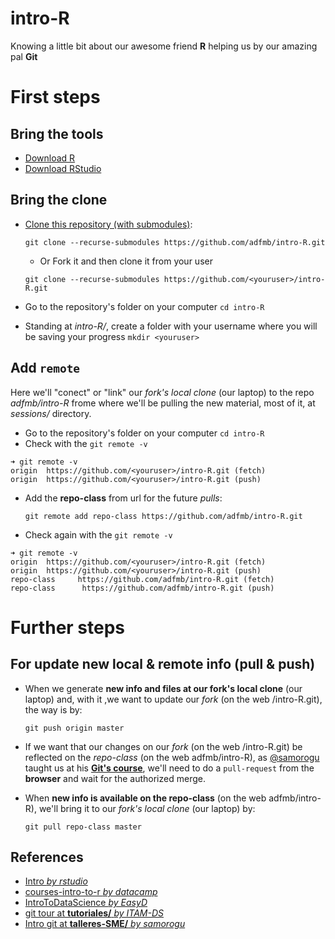 intro-R
===============================================
Knowing a little bit about our awesome friend **R** helping us by our amazing pal **Git**

# First steps

## Bring the tools
- [Download R](https://cran.itam.mx/)
- [Download RStudio](https://www.rstudio.com/products/rstudio/download/#download)

## Bring the clone
- [Clone this repository (with submodules)](https://www.rstudio.com/products/rstudio/download/#download):

  `git clone --recurse-submodules https://github.com/adfmb/intro-R.git`
  
  - Or Fork it and then clone it from your user 
  
  `git clone --recurse-submodules https://github.com/<youruser>/intro-R.git`
- Go to the repository's folder on your computer
 `cd intro-R`
- Standing at *intro-R/*, create a folder with your username where you will be saving your progress
 `mkdir <youruser>`
  

## Add `remote`
Here we'll "conect" or "link" our *fork's local clone* (our laptop) to the repo *adfmb/intro-R* frome where we'll be pulling the new material, most of it, at *sessions/* directory.

- Go to the repository's folder on your computer
 `cd intro-R`
- Check with the `git remote -v`
```
➜ git remote -v
origin  https://github.com/<youruser>/intro-R.git (fetch)
origin  https://github.com/<youruser>/intro-R.git (push)
```
- Add the **repo-class** from url for the future *pulls*:
  
  `git remote add repo-class https://github.com/adfmb/intro-R.git`
- Check again with the `git remote -v`
```
➜ git remote -v
origin  https://github.com/<youruser>/intro-R.git (fetch)
origin  https://github.com/<youruser>/intro-R.git (push)
repo-class     https://github.com/adfmb/intro-R.git (fetch)
repo-class      https://github.com/adfmb/intro-R.git (push)
```

# Further steps
## For update new local & remote info (pull & push)
- When we generate **new info and files at our fork's local clone** (our laptop) and, with it ,we want to update our *fork* (on the web <youruser>/intro-R.git), the way is by: 
  
  `git push origin master`

- If we want that our changes on our *fork* (on the web <youruser>/intro-R.git) be reflected on the *repo-class* (on the web adfmb/intro-R), as [@samorogu](https://github.com/samorogu) taught us at his [**Git's course**](https://github.com/mexmet/talleres-SME/blob/master/git/00_Intro_git.Rmd), we'll need to do a `pull-request` from the **browser** and wait for the authorized merge.

- When **new info is available on the repo-class** (on the web adfmb/intro-R), we'll bring it to our *fork's local clone* (our laptop) by:

  `git pull repo-class master`







## References
- [Intro *by rstudio*](https://github.com/rstudio/Intro)
- [courses-intro-to-r *by datacamp*](https://github.com/datacamp/courses-intro-to-r)
- [IntroToDataScience *by EasyD*](https://github.com/EasyD/IntroToDataScience)
- [git tour at **tutoriales/** *by ITAM-DS* ](https://github.com/ITAM-DS/tutoriales/blob/master/2-git-tour.Rmd)
- [Intro git at **talleres-SME/** *by samorogu* ](https://github.com/mexmet/talleres-SME/blob/master/git/00_Intro_git.Rmd)
